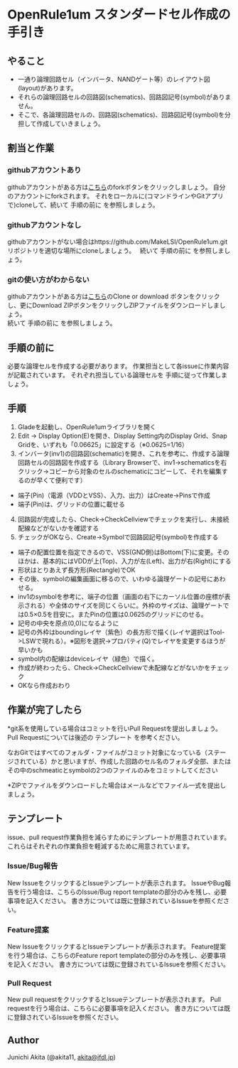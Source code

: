 OpenRule1um スタンダードセル作成の手引き
=====

## やること

* 一通り論理回路セル（インバータ、NANDゲート等）のレイアウト図(layout)があります。
* それらの論理回路セルの回路図(schematics)、回路図記号(symbol)がありません。
* そこで、各論理回路セルの、回路図(schematics)、回路図記号(symbol)を分担して作成していきましょう。

## 割当と作業

### githubアカウントあり

githubアカウントがある方は[こちら](https://github.com/MakeLSI/OpenRule1um)のforkボタンをクリックしましょう。 
自分のアカウントにforkされます。 それをローカルに(コマンドラインやGitアプリで)cloneして、続いて 手順の前に を参照しましょう。 

### githubアカウントなし

githubアカウントがない場合はhttps://github.com/MakeLSI/OpenRule1um.gitリポジトリを適切な場所にcloneしましょう。　
続いて 手順の前に を参照しましょう。 

### gitの使い方がわからない

githubアカウントがある方は[こちら](https://github.com/MakeLSI/OpenRule1um)のClone or download ボタンをクリックし、更にDownload ZIPボタンをクリックしZIPファイルをダウンロードしましょう。  
続いて 手順の前に を参照しましょう。 

## 手順の前に

必要な論理セルを作成する必要があります。 
作業担当として各issueに作業内容が記載されています。 
それぞれ担当している論理セルを 手順に従って作業しましょう。 

## 手順

1. Gladeを起動し、OpenRule1umライブラリを開く
2. Edit -> Display Option(E)を開き、Display Setting内のDisplay Grid、Snap Gridを、いずれも「0.06625」に設定する（※0.0625=1/16）
3. インバータ(inv1)の回路図(schematic)を開き、これを参考に、作成する論理回路セルの回路図を作成する（Library Browserで、inv1->schematicsを右クリック→コピーから対象のセルのschematicにコピーして、それを編集するのが早くて便利です）

* 端子(Pin)（電源（VDDとVSS）、入力、出力）はCreate->Pinsで作成
* 端子(Pin)は、グリッドの位置に載せる

4. 回路図が完成したら、Check->CheckCellviewでチェックを実行し、未接続配線などがないかを確認する
5. チェックがOKなら、Create->Symbolで回路図記号(symbol)を作成する

* 端子の配置位置を指定できるので、VSS(GND側)はBottom(下)に変更。そのほかは、基本的にはVDDが上(Top)、入力が左(Left)、出力が右(Right)にする
* 形状はとりあえず長方形(Rectangle)でOK
* その後、symbolの編集画面に移るので、いわゆる論理ゲートの記号にあわせる。
* inv1のsymbolを参考に、端子の位置（画面の右下にカーソル位置の座標が表示される）や全体のサイズを同じくらいに。外枠のサイズは、論理ゲートでは0.5×0.5を目安に。またPinの位置は0.0625のグリッドにのせる。
* 記号の中央を原点(0,0)になるように
* 記号の外枠はboundingレイヤ（紫色）の長方形で描く(レイヤ選択はTool->LSWで現れる）。※図形を選択→プロパティ(Q)でレイヤを変更するほうが早いかも
* symbol内の配線はdeviceレイヤ（緑色）で描く。
* 作成が終わったら、Check->CheckCellviewで未配線などがないかをチェック
* OKなら作成おわり

## 作業が完了したら

*git系を使用している場合はコミットを行いPull Requestを提出しましょう。 Pull Requestについては後述の テンプレート を参考ください。

なおGitではすべてのフォルダ・ファイルがコミット対象になっている（ステージされている）かと思いますが、作成した回路のセル名のフォルダ全部、またはその中のschmeaticとsymbolの2つのファイルのみをコミットしてください

*ZIPでファイルをダウンロードした場合はメールなどでファイル一式を提出しましょう。 

## テンプレート

issue、pull request作業負担を減らすためにテンプレートが用意されています。　
これらはそれぞれの作業負担を軽減するために用意されています。

### Issue/Bug報告

New IssueをクリックするとIssueテンプレートが表示されます。 
IssueやBug報告を行う場合は、こちらのIssue/Bug report templateの部分のみを残し、必要事項を記入ください。 
書き方については既に登録されているIssueを参照ください。

### Feature提案

New IssueをクリックするとIssueテンプレートが表示されます。 
Feature提案を行う場合は、こちらのFeature report templateの部分のみを残し、必要事項を記入ください。 
書き方については既に登録されているIssueを参照ください。 

### Pull Request

New pull requestをクリックするとIssueテンプレートが表示されます。 
Pull requestを行う場合は、こちらに必要事項を記入ください。 
書き方については既に登録されているIssueを参照ください。 

## Author

Junichi Akita (@akita11, akita@ifdl.jp)
